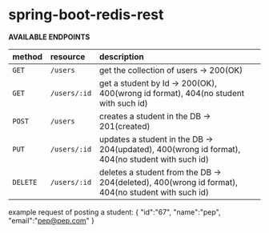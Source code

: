 # spring-boot-redis-rest

**AVAILABLE ENDPOINTS**

| method            | resource          | description                                                                                   |
|:------------------|:------------------|:----------------------------------------------------------------------------------------------|
| `GET`			| `/users`		| get the collection of users -> 200(OK)														|
| `GET`			| `/users/:id`	| get a student by Id -> 200(OK), 400(wrong id format), 404(no student with such id)					|
| `POST`			| `/users`		| creates a student in the DB -> 201(created)														|
| `PUT`			| `/users/:id`	| updates a student in the DB -> 204(updated), 400(wrong id format), 404(no student with such id)		|
| `DELETE`		| `/users/:id`	| deletes a student from the DB -> 204(deleted), 400(wrong id format), 404(no student with such id)	|

example request of posting a student:
{
    "id":"67",
    "name":"pep",
    "email":"pep@pep.com"
}